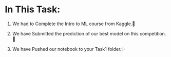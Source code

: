 # In This Task:

1. We had to Complete the Intro to ML course from Kaggle.🚀<br>

2. We have Submitted the prediction of our best model on this competition.🥳<br>

3. We have Pushed our notebook to your Task1 folder.✨
